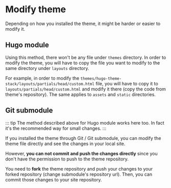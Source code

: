 # Modify theme

Depending on how you installed the theme, it might be harder or easier to modify it. 

## Hugo module

Using this method, there won't be any file under `themes` directory. In order to modify the theme, you will have to copy the file you want to modify to the same directory under `layouts` directory.

For example, in order to modify the `themes/hugo-theme-stack/layouts/partials/head/custom.html` file, you will have to copy it to `layouts/partials/head/custom.html` and modify it there (copy the code from theme's repository). 
The same applies to `assets` and `static` directories.

## Git submodule

::: tip
The method described above for Hugo module works here too. In fact it's the recommended way for small changes.
:::

If you installed the theme through Git / Git submodule, you can modify the theme file directly and see the changes in your local site. 

However, **you can not commit and push the changes directly** since you don't have the permission to push to the theme repository. 

You need to **fork** the theme repository and push your changes to your forked repository (change submodule's repository url). Then, you can commit those changes to your site repository.
